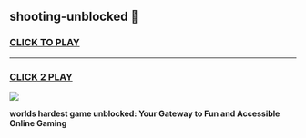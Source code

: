 
## shooting-unblocked 👋
<h3>
<a href="https://premium.freeplayer.one?title=shooting-unblocked&ref=14F">CLICK TO PLAY</a></h3>
<hr>

<h3>
<a href="https://premium.freeplayer.one?title=shooting-unblocked&ref=14F">CLICK 2 PLAY</a>
  
</h3>

<a href="https://premium.freeplayer.one?title=shooting-unblocked&ref=12F/"><img src="https://clearcache.store/games.png"></a>


**worlds hardest game unblocked: Your Gateway to Fun and Accessible Online Gaming**
